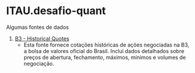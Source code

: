 # ITAU.desafio-quant

Algumas fontes de dados

1. [B3 - Historical Quotes](https://www.b3.com.br/en_us/market-data-and-indices/data-services/market-data/historical-data/equities/historical-quotes/)
   - Esta fonte fornece cotações históricas de ações negociadas na B3, a bolsa de valores oficial do Brasil. Inclui dados detalhados sobre preços de abertura, fechamento, máximos, mínimos e volumes de negociação.
